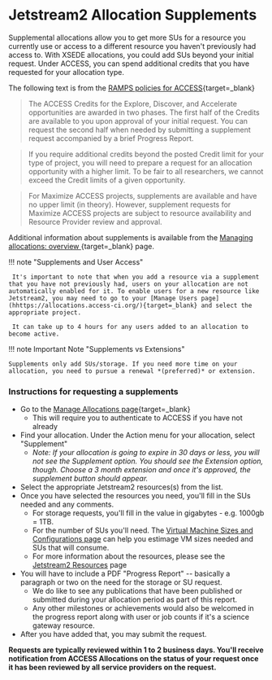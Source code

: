 # Jetstream2 Allocation Supplements

Supplemental allocations allow you to get more SUs for a resource you currently use or access to a different resource you haven't previously had access to. With XSEDE allocations, you could add SUs beyond your initial request. Under ACCESS, you can spend additional credits that you have requested for your allocation type. 

The following text is from the [RAMPS policies for ACCESS](https://allocations.access-ci.org/allocations-policy#supplements){target=_blank}

>The ACCESS Credits for the Explore, Discover, and Accelerate opportunities are awarded in two phases. The first half of the Credits are available to you upon approval of your initial request. You can request the second half when needed by submitting a supplement request accompanied by a brief Progress Report.

>If you require additional credits beyond the posted Credit limit for your type of project, you will need to prepare a request for an allocation opportunity with a higher limit. To be fair to all researchers, we cannot exceed the Credit limits of a given opportunity.

>For Maximize ACCESS projects, supplements are available and have no upper limit (in theory). However, supplement requests for Maximize ACCESS projects are subject to resource availability and Resource Provider review and approval.

Additional information about supplements is available from the [Managing allocations: overview
](https://allocations.access-ci.org/allocations-policy#supplements){target=_blank} page.

!!! note "Supplements and User Access"

     It's important to note that when you add a resource via a supplement that you have not previously had, users on your allocation are not automatically enabled for it. To enable users for a new resource like Jetstream2, you may need to go to your [Manage Users page](hhttps://allocations.access-ci.org/){target=_blank} and select the appropriate project.

     It can take up to 4 hours for any users added to an allocation to become active.

!!! note Important Note "Supplements vs Extensions"

    Supplements only add SUs/storage. If you need more time on your allocation, you need to pursue a renewal *(preferred)* or extension.

### Instructions for requesting a supplements

* Go to the [Manage Allocations page](https://allocations.access-ci.org/){target=_blank}
    * This will require you to authenticate to ACCESS if you have not already
* Find your allocation. Under the Action menu for your allocation, select "Supplement"
    * *Note: If your allocation is going to expire in 30 days or less, you will not see the Supplement option. You should see the Extension option, though. Choose a 3 month extension and once it's approved, the supplement button should appear.*
* Select the appropriate Jetstream2 resources(s) from the list.
* Once you have selected the resources you need, you'll fill in the SUs needed and any comments.
    * For storage requests, you'll fill in the value in gigabytes - e.g. 1000gb = 1TB.
    * For the number of SUs you'll need. The [Virtual Machine Sizes and Configurations page](../general/vmsizes.md) can help you estimage VM sizes needed and SUs that will consume.
    * For more information about the resources, please see the [Jetstream2 Resources](../general/resources.md) page
* You will have to include a PDF "Progress Report" -- basically a paragraph or two on the need for the storage or SU request.
    * We do like to see any publications that have been published or submitted during your allocation period as part of this report.
    * Any other milestones or achievements would also be welcomed in the progress report along with user or job counts if it's a science gateway resource.
* After you have added that, you may submit the request.

**Requests are typically reviewed within 1 to 2 business days. You'll receive notification from ACCESS Allocations on the status of your request once it has been reviewed by all service providers on the request.**
